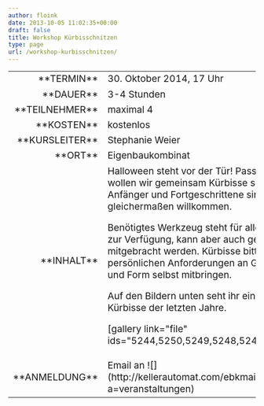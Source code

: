 ```yaml
---
author: floink
date: 2013-10-05 11:02:35+00:00
draft: false
title: Workshop Kürbisschnitzen
type: page
url: /workshop-kurbisschnitzen/
---
```


<table >
<tbody style="font-size: 1.2em;" >
<tr >

<td style="width: 20%; text-align: right;" >**TERMIN**
</td>

<td style="text-align: left;" >30. Oktober 2014, 17 Uhr
</td>
</tr>
<tr >

<td style="width: 20%; text-align: right;" >**DAUER**
</td>

<td style="text-align: left;" >3-4 Stunden
</td>
</tr>
<tr >

<td style="width: 20%; text-align: right;" >**TEILNEHMER**
</td>

<td style="text-align: left;" >maximal 4
</td>
</tr>
<tr >

<td style="width: 20%; text-align: right;" >**KOSTEN**
</td>

<td style="text-align: left;" >kostenlos
</td>
</tr>
<tr >

<td style="width: 20%; text-align: right;" >**KURSLEITER**
</td>

<td style="text-align: left;" >Stephanie Weier
</td>
</tr>
<tr >

<td style="width: 20%; text-align: right;" >**ORT**
</td>

<td style="text-align: left;" >Eigenbaukombinat
</td>
</tr>
<tr >

<td style="width: 20%; text-align: right;" >**INHALT**
</td>

<td style="text-align: left;" >Halloween steht vor der Tür! Passend dazu wollen wir gemeinsam Kürbisse schnitzen. Anfänger und Fortgeschrittene sind gleichermaßen willkommen.

Benötigtes Werkzeug steht für alle Teilnehmer zur Verfügung, kann aber auch gerne mitgebracht werden. Kürbisse bitte gemäß der persönlichen Anforderungen an Größe, Farbe und Form selbst mitbringen.


Auf den Bildern unten seht ihr ein paar meiner Kürbisse der letzten Jahre.

[gallery link="file" ids="5244,5250,5249,5248,5247,5245"]
</td>
</tr>
<tr >

<td style="width: 20%; text-align: right;" >**ANMELDUNG**
</td>

<td style="text-align: left;" >Email an ![](http://kellerautomat.com/ebkmail/ebkmail.php?a=veranstaltungen)

</td>
</tr>
</tbody>
</table>
